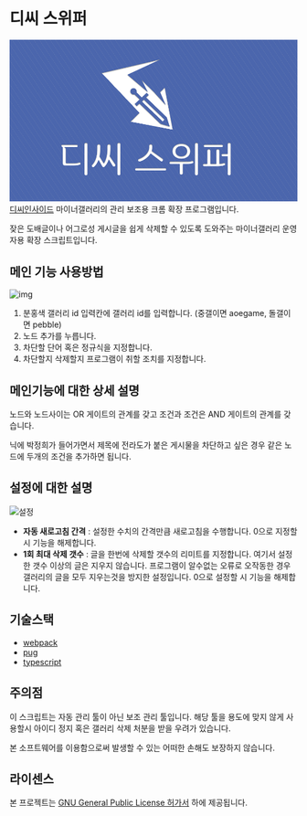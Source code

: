 # 디씨 스위퍼
![img](./main.png)
[디씨인사이드](https://www.dcinside.com/) 마이너갤러리의 관리 보조용 크롬 확장 프로그램입니다.

잦은 도배글이나 어그로성 게시글을 쉽게 삭제할 수 있도록 도와주는 마이너갤러리 운영자용 확장 스크립트입니다.

## 메인 기능 사용방법
![img](http://i.imgur.com/XMZUEUu.gif)
1. 분홍색 갤러리 id 입력칸에 갤러리 id를 입력합니다. (중갤이면 aoegame, 돌갤이면 pebble)
2. 노드 추가를 누릅니다.
3. 차단할 단어 혹은 정규식을 지정합니다.
4. 차단할지 삭제할지 프로그램이 취할 조치를 지정합니다.


## 메인기능에 대한 상세 설명
노드와 노드사이는 OR 게이트의 관계를 갖고 조건과 조건은 AND 게이트의 관계를 갖습니다.

닉에 박정희가 들어가면서 제목에 전라도가 붙은 게시물을 차단하고 싶은 경우 같은 노드에 두개의 조건을 추가하면 됩니다.


## 설정에 대한 설명
![설정](https://i.imgur.com/UWlNl00.png)

* **자동 새로고침 간격** : 설정한 수치의 간격만큼 새로고침을 수행합니다. 0으로 지정할시 기능을 해제합니다.
* **1회 최대 삭제 갯수** : 글을 한번에 삭제할 갯수의 리미트를 지정합니다. 여기서 설정한 갯수 이상의 글은 지우지 않습니다. 프로그램이 알수없는 오류로 오작동한 경우 갤러리의 글을 모두 지우는것을 방지한 설정입니다. 0으로 설정할 시 기능을 해제합니다.

## 기술스택
* [webpack](https://webpack.js.org/)
* [pug](https://pugjs.org/api/getting-started.html)
* [typescript](https://www.typescriptlang.org/)

## 주의점
이 스크립트는 자동 관리 툴이 아닌 보조 관리 툴입니다. 해당 툴을 용도에 맞지 않게 사용할시 아이디 정지 혹은 갤러리 삭제 처분을 받을 우려가 있습니다.

본 소프트웨어를 이용함으로써 발생할 수 있는 어떠한 손해도 보장하지 않습니다.

## 라이센스
본 프로젝트는 [GNU General Public License 허가서](./LICENSE) 하에 제공됩니다. 

